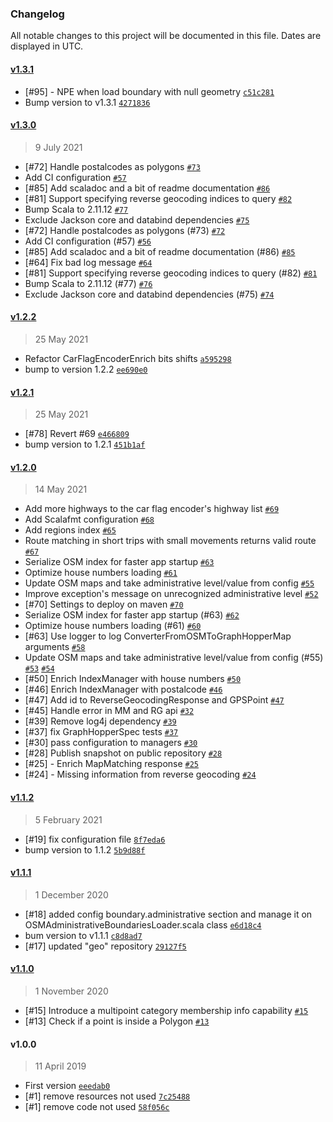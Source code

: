 ### Changelog

All notable changes to this project will be documented in this file. Dates are displayed in UTC.

#### [v1.3.1](https://github.com/agile-lab-dev/GIS.Lib/compare/v1.3.0...v1.3.1)

- [#95] - NPE when load boundary with null geometry [`c51c281`](https://github.com/agile-lab-dev/GIS.Lib/commit/c51c281d3f1ab0dc4d8a089f950b90cf46715cec)
- Bump version to v1.3.1 [`4271836`](https://github.com/agile-lab-dev/GIS.Lib/commit/42718362d3dc66ab358748b2882de7e5edff2bdf)

#### [v1.3.0](https://github.com/agile-lab-dev/GIS.Lib/compare/v1.2.2...v1.3.0)

> 9 July 2021

- [#72] Handle postalcodes as polygons [`#73`](https://github.com/agile-lab-dev/GIS.Lib/pull/73)
- Add CI configuration [`#57`](https://github.com/agile-lab-dev/GIS.Lib/pull/57)
- [#85] Add scaladoc and a bit of readme documentation [`#86`](https://github.com/agile-lab-dev/GIS.Lib/pull/86)
- [#81] Support specifying reverse geocoding indices to query [`#82`](https://github.com/agile-lab-dev/GIS.Lib/pull/82)
- Bump Scala to 2.11.12 [`#77`](https://github.com/agile-lab-dev/GIS.Lib/pull/77)
- Exclude Jackson core and databind dependencies [`#75`](https://github.com/agile-lab-dev/GIS.Lib/pull/75)
- [#72] Handle postalcodes as polygons (#73) [`#72`](https://github.com/agile-lab-dev/GIS.Lib/issues/72)
- Add CI configuration (#57) [`#56`](https://github.com/agile-lab-dev/GIS.Lib/issues/56)
- [#85] Add scaladoc and a bit of readme documentation (#86) [`#85`](https://github.com/agile-lab-dev/GIS.Lib/issues/85)
- [#64] Fix bad log message [`#64`](https://github.com/agile-lab-dev/GIS.Lib/issues/64)
- [#81] Support specifying reverse geocoding indices to query (#82) [`#81`](https://github.com/agile-lab-dev/GIS.Lib/issues/81)
- Bump Scala to 2.11.12 (#77) [`#76`](https://github.com/agile-lab-dev/GIS.Lib/issues/76)
- Exclude Jackson core and databind dependencies (#75) [`#74`](https://github.com/agile-lab-dev/GIS.Lib/issues/74)

#### [v1.2.2](https://github.com/agile-lab-dev/GIS.Lib/compare/v1.2.1...v1.2.2)

> 25 May 2021

- Refactor CarFlagEncoderEnrich bits shifts [`a595298`](https://github.com/agile-lab-dev/GIS.Lib/commit/a5952985f9d550e12a7c35975d70f6723861b7bd)
- bump to version 1.2.2 [`ee690e0`](https://github.com/agile-lab-dev/GIS.Lib/commit/ee690e06ac8eb801873def84f23c5175b7c1d119)

#### [v1.2.1](https://github.com/agile-lab-dev/GIS.Lib/compare/v1.2.0...v1.2.1)

> 25 May 2021

- [#78] Revert #69 [`e466809`](https://github.com/agile-lab-dev/GIS.Lib/commit/e4668099f9b64cb8d81ed5d209f0d56cd5fb2871)
- bump version to 1.2.1 [`451b1af`](https://github.com/agile-lab-dev/GIS.Lib/commit/451b1af9df9adf4056f54761020751d97cf79ba8)

#### [v1.2.0](https://github.com/agile-lab-dev/GIS.Lib/compare/v1.1.2...v1.2.0)

> 14 May 2021

- Add more highways to the car flag encoder's highway list [`#69`](https://github.com/agile-lab-dev/GIS.Lib/pull/69)
- Add Scalafmt configuration [`#68`](https://github.com/agile-lab-dev/GIS.Lib/pull/68)
- Add regions index [`#65`](https://github.com/agile-lab-dev/GIS.Lib/pull/65)
- Route matching in short trips with small movements returns valid route [`#67`](https://github.com/agile-lab-dev/GIS.Lib/pull/67)
- Serialize OSM index for faster app startup [`#63`](https://github.com/agile-lab-dev/GIS.Lib/pull/63)
- Optimize house numbers loading [`#61`](https://github.com/agile-lab-dev/GIS.Lib/pull/61)
- Update OSM maps and take administrative level/value from config [`#55`](https://github.com/agile-lab-dev/GIS.Lib/pull/55)
- Improve exception's message on unrecognized administrative level [`#52`](https://github.com/agile-lab-dev/GIS.Lib/pull/52)
- [#70] Settings to deploy on maven [`#70`](https://github.com/agile-lab-dev/GIS.Lib/issues/70)
- Serialize OSM index for faster app startup (#63) [`#62`](https://github.com/agile-lab-dev/GIS.Lib/issues/62)
- Optimize house numbers loading (#61) [`#60`](https://github.com/agile-lab-dev/GIS.Lib/issues/60)
- [#63] Use logger to log ConverterFromOSMToGraphHopperMap arguments [`#58`](https://github.com/agile-lab-dev/GIS.Lib/issues/58)
- Update OSM maps and take administrative level/value from config (#55) [`#53`](https://github.com/agile-lab-dev/GIS.Lib/issues/53) [`#54`](https://github.com/agile-lab-dev/GIS.Lib/issues/54)
- [#50] Enrich IndexManager with house numbers [`#50`](https://github.com/agile-lab-dev/GIS.Lib/issues/50)
- [#46] Enrich IndexManager with postalcode [`#46`](https://github.com/agile-lab-dev/GIS.Lib/issues/46)
- [#47] Add id to ReverseGeocodingResponse and GPSPoint [`#47`](https://github.com/agile-lab-dev/GIS.Lib/issues/47)
- [#45] Handle error in MM and RG api [`#32`](https://github.com/agile-lab-dev/GIS.Lib/issues/32)
- [#39] Remove log4j dependency [`#39`](https://github.com/agile-lab-dev/GIS.Lib/issues/39)
-  [#37] fix GraphHopperSpec tests [`#37`](https://github.com/agile-lab-dev/GIS.Lib/issues/37)
- [#30] pass configuration to managers [`#30`](https://github.com/agile-lab-dev/GIS.Lib/issues/30)
- [#28] Publish snapshot on public repository [`#28`](https://github.com/agile-lab-dev/GIS.Lib/issues/28)
- [#25] - Enrich MapMatching response [`#25`](https://github.com/agile-lab-dev/GIS.Lib/issues/25)
- [#24] - Missing information from reverse geocoding [`#24`](https://github.com/agile-lab-dev/GIS.Lib/issues/24)

#### [v1.1.2](https://github.com/agile-lab-dev/GIS.Lib/compare/v1.1.1...v1.1.2)

> 5 February 2021

- [#19] fix configuration file [`8f7eda6`](https://github.com/agile-lab-dev/GIS.Lib/commit/8f7eda693628b0ead0bb056cb6437b1a283990d5)
- bump version to 1.1.2 [`5b9d88f`](https://github.com/agile-lab-dev/GIS.Lib/commit/5b9d88f00fec6e4c32e15f796a6a00453a5fd1d2)

#### [v1.1.1](https://github.com/agile-lab-dev/GIS.Lib/compare/v1.1.0...v1.1.1)

> 1 December 2020

- [#18] added config boundary.administrative section and manage it on OSMAdministrativeBoundariesLoader.scala class [`e6d18c4`](https://github.com/agile-lab-dev/GIS.Lib/commit/e6d18c4e2e5057496f93f1887445a92e4e79df81)
- bum version to v1.1.1 [`c8d8ad7`](https://github.com/agile-lab-dev/GIS.Lib/commit/c8d8ad71eadce12843100036d903286aa8b11d88)
- [#17] updated "geo" repository [`29127f5`](https://github.com/agile-lab-dev/GIS.Lib/commit/29127f5cd50bb0748d80e846c7bb5fd80511808c)

#### [v1.1.0](https://github.com/agile-lab-dev/GIS.Lib/compare/v1.0.0...v1.1.0)

> 1 November 2020

- [#15] Introduce a multipoint category membership info capability [`#15`](https://github.com/agile-lab-dev/GIS.Lib/issues/15)
- [#13] Check if a point is inside a Polygon [`#13`](https://github.com/agile-lab-dev/GIS.Lib/issues/13)

#### v1.0.0

> 11 April 2019

- First version [`eeedab0`](https://github.com/agile-lab-dev/GIS.Lib/commit/eeedab0e48005f918c89dac5f6a23454f7f985db)
- [#1] remove resources not used [`7c25488`](https://github.com/agile-lab-dev/GIS.Lib/commit/7c2548802a15dbcd9d2121bfc8dfb14bd6b7fcd0)
- [#1] remove code not used [`58f056c`](https://github.com/agile-lab-dev/GIS.Lib/commit/58f056c64aa3de9099010eadc566642ea78253c2)
